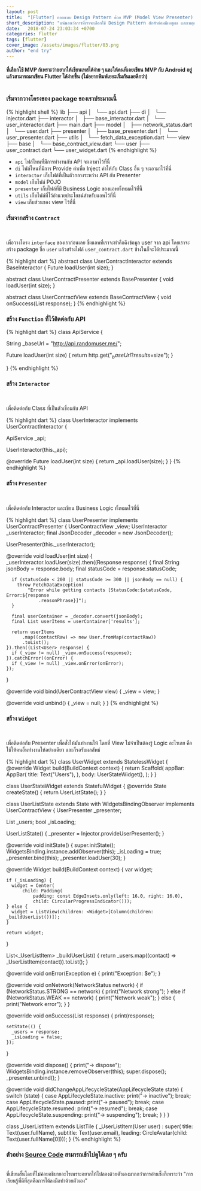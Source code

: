 ```yaml
---
layout: post
title:  "[Flutter] ออกแบบ Design Pattern ด้วย MVP (Model View Presenter) ให้กับ Flutter"
short_description: "แน่นอนว่าการที่เราจะเลือกใช้ Design Pattern สักตัวย่อมมีเหตุผล และเหตุผลที่โพสนี้เลือกใช้ MVP คืออะไรมาดูกัน"
date:   2018-07-24 23:03:34 +0700
categories: flutter
tags: [flutter]
cover_image: /assets/images/flutter/03.png
author: "end try"
---
```


#### ที่เลือกใช้ MVP ก้เพราะว่าอยากให้เขียนเทสได้ง่าย ๆ และให้คนที่เคยเขียน MVP กับ Android อยู่แล้วสามารถมาเขียน Flutter ได้ง่ายขึ้น (ไม่อยากพิมพ์เยอะเริ่มกันเลยดีกว่า)<br><br>

### เริ่มจากวางโครงของ package ของเราประมาณนี้

{% highlight shell %}
lib
├── api
│   └── api.dart
├── di
│   └── injector.dart
├── interactor
│   ├── base_interactor.dart
│   └── user_interactor.dart
├── main.dart
├── model
│   ├── network_status.dart
│   └── user.dart
├── presenter
│   ├── base_presenter.dart
│   └── user_presenter.dart
├── utils
│   └── fetch_data_exception.dart
└── view
    ├── base
    │   └── base_contract_view.dart
    └── user
        ├── user_contract.dart
        └── user_widget.dart
{% endhighlight %}

- `api` ไฟล์ไหนที่มีการทำงานกับ API จะเอามาไว้ที่นี่
- `di` ไฟล์ไหนที่มีการ Provide ค่าเพื่อ Inject ค่าให้กับ Class อื่น ๆ จะเอามาไว้ที่นี่
- `interactor` เก็บไฟล์ที่เป็นตัวกลางระหว่าง API กับ Presenter
- `model` เก็บไฟล์ POJO
- `presenter` เก็บไฟล์ที่มี Business Logic ของแอพทั้งหมดไว้ที่นี้
- `utils` เก็บไฟล์ที่ไว้อำนวยประโยชน์สำหรับแอพไว้ที่นี่
- `view` เก็บส่วนของ view ไว้ที่นี่

### เริ่มจากสร้าง `Contract` 
<br>

เพื่อวางโครง `interface` ของเราก่อนเลย ซึ่งแอพที่เราจะทำคือดึงข้อมูล user จาก api โดยเราจะสร้าง package ชื่อ `user` แล้วสร้างไฟล์ `user_contract.dart` ข้างในก็จะได้ประมาณนี้

{% highlight dart %}
abstract class UserContractInteractor extends BaseInteractor {
  Future<Response> loadUser(int size);
}

abstract class UserContractPresenter extends BasePresenter<UserContractView> {
  void loadUser(int size);
}

abstract class UserContractView extends BaseContractView {
  void onSuccess(List<User> response);
}
{% endhighlight %}

### สร้าง `Function` ที่ไว้ติดต่อกับ API

{% highlight dart %}
class ApiService {

  String _baseUrl = "http://api.randomuser.me/";

  Future<Response> loadUser(int size) {
    return http.get("$_baseUrl?results=$size");
  }

}
{% endhighlight %}

### สร้าง `Interactor` 
<br>

เพื่อติดต่อกับ Class ที่เป็นตัวเชื่อมกับ API

{% highlight dart %}
class UserInteractor implements UserContractInteractor {

  ApiService _api;

  UserInteractor(this._api);

  @override
  Future<Response> loadUser(int size) {
    return _api.loadUser(size);
  }
}
{% endhighlight %}

### สร้าง `Presenter`
<br>

เพื่อติดต่อกับ Interactor และเขียน Business Logic ทั้งหมดไว้ที่นี่

{% highlight dart %}
class UserPresenter implements UserContractPresenter {
  UserContractView _view;
  UserInteractor _userInteractor;
  final JsonDecoder _decoder = new JsonDecoder();

  UserPresenter(this._userInteractor);

  @override
  void loadUser(int size) {
    _userInteractor.loadUser(size).then((Response response) {
      final String jsonBody = response.body;
      final statusCode = response.statusCode;

      if (statusCode < 200 || statusCode >= 300 || jsonBody == null) {
        throw FetchDataException(
            "Error while getting contacts [StatusCode:$statusCode, Error:${response
                .reasonPhrase}]");
      }

      final userContainer = _decoder.convert(jsonBody);
      final List userItems = userContainer['results'];

      return userItems
          .map((contactRaw) => new User.fromMap(contactRaw))
          .toList();
    }).then((List<User> response) {
      if (_view != null) _view.onSuccess(response);
    }).catchError((onError) {
      if (_view != null) _view.onError(onError);
    });
  }

  @override
  void bind(UserContractView view) {
    _view = view;
  }

  @override
  void unbind() {
    _view = null;
  }
}
{% endhighlight %}

### สร้าง `Widget`
<br>

เพื่อติดต่อกับ Presenter เพื่อสั่งให้มันทำงานให้ โดยที่ View ไม่จำเป็นต้องรู้ Logic อะไรเลย คือใช้ให้คนอื่นทำงานให้อย่างเดียว และก็รอรับผลลัพธ์

{% highlight dart %}
class UserWidget extends StatelessWidget {
  @override
  Widget build(BuildContext context) {
    return Scaffold(
      appBar: AppBar(
        title: Text("Users"),
      ),
      body: UserStateWidget(),
    );
  }
}

class UserStateWidget extends StatefulWidget {
  @override
  State<StatefulWidget> createState() {
    return UserListState();
  }
}

class UserListState extends State<UserStateWidget> with WidgetsBindingObserver implements UserContractView {
  UserPresenter _presenter;

  List<User> _users;
  bool _isLoading;

  UserListState() {
    _presenter = Injector.provideUserPresenter();
  }

  @override
  void initState() {
    super.initState();
    WidgetsBinding.instance.addObserver(this);
    _isLoading = true;
    _presenter.bind(this);
    _presenter.loadUser(30);
  }

  @override
  Widget build(BuildContext context) {
    var widget;

    if (_isLoading) {
      widget = Center(
          child: Padding(
              padding: const EdgeInsets.only(left: 16.0, right: 16.0),
              child: CircularProgressIndicator()));
    } else {
      widget = ListView(children: <Widget>[Column(children: _buildUserList())]);
    }

    return widget;
  }

  List<_UserListItem> _buildUserList() {
    return _users.map((contact) => _UserListItem(contact)).toList();
  }

  @override
  void onError(Exception e) {
    print("Exception: $e");
  }

  @override
  void onNetwork(NetworkStatus network) {
    if (NetworkStatus.STRONG == network) {
      print("Network strong");
    } else if (NetworkStatus.WEAK == network) {
      print("Network weak");
    } else {
      print("Network error");
    }
  }

  @override
  void onSuccess(List<User> response) {
    print(response);

    setState(() {
      _users = response;
      _isLoading = false;
    });
  }

  @override
  void dispose() {
    print("-> dispose");
    WidgetsBinding.instance.removeObserver(this);
    super.dispose();
    _presenter.unbind();
  }

  @override
  void didChangeAppLifecycleState(AppLifecycleState state) {
    switch (state) {
      case AppLifecycleState.inactive:
        print("-> inactive");
        break;
      case AppLifecycleState.paused:
        print("-> paused");
        break;
      case AppLifecycleState.resumed:
        print("-> resumed");
        break;
      case AppLifecycleState.suspending:
        print("-> suspending");
        break;
    }
  }
}

class _UserListItem extends ListTile {
  _UserListItem(User user)
      : super(
            title: Text(user.fullName),
            subtitle: Text(user.email),
            leading: CircleAvatar(child: Text(user.fullName[0])));
}
{% endhighlight %}

### ตัวอย่าง [Source Code](https://raboninco.com/XBS7) สามารถเข้าไปดูได้เลย ๆ ครับ
<br>
ที่เขียนสั้นโดยที่ไม่ค่อยอธิบายอะไรเพราะอยากให้ไปลองด้วยตัวเองมากกว่าการอ่านซึ่งก็เพราะว่า "การเรียนรู้ที่ดีที่สุดคือการได้ลงมือทำด้วยตัวเอง" 

<br><br>
